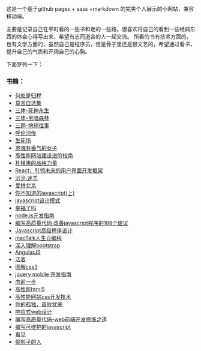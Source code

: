 这是一个基于github pages + sass +markdown 的完美个人展示的小网站，兼容移动端。

主要是记录自己在平时看的一些书和走的一些路。很喜欢将自己的看到一些经典东西的体会心得写出来，希望有志同道合的人一起交流。
所看的书有技术方面的，也有文学方面的，虽然自己是程序员，但是骨子里还是很文艺的，希望通过看书，提升自己的气质和开阔自己的心胸。

下面罗列一下：

### 书籍：
- [何处是归程](http://sunshinewyf.github.io/blog/2017/04/28/hechushiguicheng)
- [莫言自选集](http://sunshinewyf.github.io/blog/2017/03/24/moyan)
- [三体-死神永生](http://sunshinewyf.github.io/blog/2017/03/24/moyan)
- [三体-黑暗森林](http://sunshinewyf.github.io/blog/2016/12/16/santi-2)
- [三题-地球往事](http://sunshinewyf.github.io/blog/2016/11/28/san-ti-1)
- [呼伦河传](http://sunshinewyf.github.io/blog/2016/10/24/hulunhe-zhuan)
- [生死场](http://sunshinewyf.github.io/blog/2016/10/22/sheng-si-chang)
- [灵魂有香气的女子](http://sunshinewyf.github.io/blog/2016/10/21/the-good-women)
- [高性能网站建设进阶指南](http://sunshinewyf.github.io/blog/2016/10/14/suggesstions-of-web)
- [朴槿惠的品格力量](http://sunshinewyf.github.io/blog/2016/10/12/piaojinhui)
- [React，引领未来的用户界面开发框架](http://sunshinewyf.github.io/blog/2016/10/07/react)
- [沉沦.迷羊](http://sunshinewyf.github.io/blog/2016/10/04/chenlun-miyang)
- [爱拼北京](http://sunshinewyf.github.io/blog/2016/10/02/struggle-in-beijing)
- [你不知道的javascript(上)](http://sunshinewyf.github.io/blog/2016/09/26/the-things-of-javascript)
- [javascript设计模式](http://sunshinewyf.github.io/blog/2016/08/07/learning-javascript-design-patterns)
- [幸福了吗](http://sunshinewyf.github.io/blog/2016/05/28/are-you-happy)
- [node.js开发指南](http://sunshinewyf.github.io/blog/2016/03/08/nodejs)
- [编写高质量代码 改善javascript程序的188个建议](http://sunshinewyf.github.io/blog/2016/01/03/javascript-suggestion)
- [Javascript高级程序设计](http://sunshinewyf.github.io/blog/2015/12/27/Professional-JavaScript-for-Web-Developers)
- [macTalk人生元编程](http://sunshinewyf.github.io/blog/2015/12/10/MacTalk)
- [深入理解bootstrap](http://sunshinewyf.github.io/blog/2015/12/03/bootstrap)
- [AngularJS](http://sunshinewyf.github.io/blog/2015/11/21/angularJs)
- [活着](http://sunshinewyf.github.io/blog/2015/11/10/huozhe)
- [图解css3](http://sunshinewyf.github.io/blog/2015/10/25/css3-key-technology)
- [jquery mobile 开发指南](http://sunshinewyf.github.io/blog/2015/10/17/jquery-mobile)
- [向前一步](http://sunshinewyf.github.io/blog/2015/10/15/lean-in)
- [高性能html5](http://sunshinewyf.github.io/blog/2015/10/13/higher-html5)
- [高性能网站css开发技术](http://sunshinewyf.github.io/blog/2015/10/06/css-higher)
- [你的孤独，虽败犹荣](http://sunshinewyf.github.io/blog/2015/10/02/alone)
- [响应式web设计](http://sunshinewyf.github.io/blog/2015/09/22/web-Adaptive)
- [编写高质量代码-web前端开发修炼之道](http://sunshinewyf.github.io/blog/2015/09/18/high-quality-web)
- [编写可维护的javascript](http://sunshinewyf.github.io/blog/2015/09/14/JavaScript-road)
- [看见](http://sunshinewyf.github.io/blog/2015/05/17/kan-jian)
- [偷影子的人](http://sunshinewyf.github.io/blog/2015/04/20/tou-ying-book)
